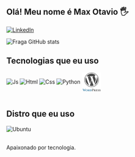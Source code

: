          

## Olá! Meu nome é Max Otavio 🖐️

[![LinkedIn](https://img.shields.io/badge/LinkedIn-0077B5?style=for-the-badge&logo=linkedin&logoColor=white)](https://www.linkedin.com/in/maxsalmeida)

![Fraga GitHub stats](https://github-readme-stats.vercel.app/api?username=MaxAlmeidaa&show_icons=true&theme=dracula&count_private=true)

## Tecnologias que eu uso
<div style="display: inline_block">
  <img align="center" alt="Js" src="https://cdn.jsdelivr.net/gh/devicons/devicon/icons/javascript/javascript-original.svg" width=50px height=50px />
  <img align="center" alt="Html" src="https://cdn.jsdelivr.net/gh/devicons/devicon/icons/javascript/javascript-original.svg" width=50px height=50px />
  <img align="center" alt="Css" src="https://cdn.jsdelivr.net/gh/devicons/devicon/icons/javascript/javascript-original.svg" width=50px height=50px />
  <img align="center" alt="Python" src="https://cdn.jsdelivr.net/gh/devicons/devicon/icons/javascript/javascript-original.svg" width=50px height=50px />
  <img align="center" alt="Wordpress" src="https://raw.githubusercontent.com/devicons/devicon/55609aa5bd817ff167afce0d965585c92040787a/icons/wordpress/wordpress-original.svg" width=50px height=50px />

</div><br/>

## Distro que eu uso
<div style="display: inline_block">
 <img align="center" alt="Ubuntu" src="https://cdn.jsdelivr.net/gh/devicons/devicon/icons/javascript/javascript-original.svg" width=50px height=50px />                                        

</div><br/>

Apaixonado por tecnologia.
